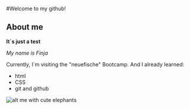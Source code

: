 #Welcome to my github!

## About me

**It´s just a test**

*My name is Finja*

Currently, I´m visiting the "neuefische" Bootcamp. And I already learned:

- html
- CSS
- git and github

![alt me with cute elephants](IMG_2353.jpeg)
